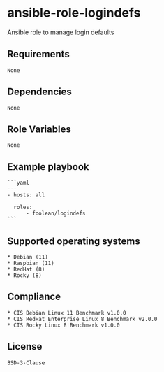 # ansible-role-logindefs

Ansible role to manage login defaults


## Requirements

    None


## Dependencies

    None


## Role Variables

    None


## Example playbook

    ```yaml
    ---
    - hosts: all

      roles:
          - foolean/logindefs
    ```


## Supported operating systems

    * Debian (11)
    * Raspbian (11)
    * RedHat (8)
    * Rocky (8)


## Compliance

    * CIS Debian Linux 11 Benchmark v1.0.0
    * CIS RedHat Enterprise Linux 8 Benchmark v2.0.0
    * CIS Rocky Linux 8 Benchmark v1.0.0


## License

    BSD-3-Clause
